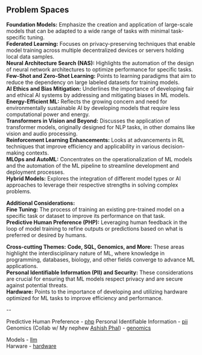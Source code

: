 ## Problem Spaces
**Foundation Models:** Emphasize the creation and application of large-scale models that can be adapted to a wide range of tasks with minimal task-specific tuning.  
**Federated Learning:** Focuses on privacy-preserving techniques that enable model training across multiple decentralized devices or servers holding local data samples.  
**Neural Architecture Search (NAS):** Highlights the automation of the design of neural network architectures to optimize performance for specific tasks.  
**Few-Shot and Zero-Shot Learning:** Points to learning paradigms that aim to reduce the dependency on large labeled datasets for training models.  
**AI Ethics and Bias Mitigation:** Underlines the importance of developing fair and ethical AI systems by addressing and mitigating biases in ML models.  
**Energy-Efficient ML:** Reflects the growing concern and need for environmentally sustainable AI by developing models that require less computational power and energy.  
**Transformers in Vision and Beyond:** Discusses the application of transformer models, originally designed for NLP tasks, in other domains like vision and audio processing.  
**Reinforcement Learning Enhancements:** Looks at advancements in RL techniques that improve efficiency and applicability in various decision-making contexts.   
**MLOps and AutoML:** Concentrates on the operationalization of ML models and the automation of the ML pipeline to streamline development and deployment processes.  
**Hybrid Models:** Explores the integration of different model types or AI approaches to leverage their respective strengths in solving complex problems.  

**Additional Considerations:**  
**Fine Tuning:** The process of training an existing pre-trained model on a specific task or dataset to improve its performance on that task.  
**Predictive Human Preference (PHP):** Leveraging human feedback in the loop of model training to refine outputs or predictions based on what is preferred or desired by humans.   

**Cross-cutting Themes:**
**Code, SQL, Genomics, and More:** These areas highlight the interdisciplinary nature of ML, where knowledge in programming, databases, biology, and other fields converge to advance ML applications.  
**Personal Identifiable Information (PII) and Security:** These considerations are crucial for ensuring that ML models respect privacy and are secure against potential threats.  
**Hardware:** Points to the importance of developing and utilizing hardware optimized for ML tasks to improve efficiency and performance.  

--
 
Predictive Human Preference - [php](php) 
Personal Identifiable Information - [pii](pii)  
Genomics (Collab w/ My nephew [Ashish Phal](https://www.linkedin.com/in/ashish-phal-548b37125/)) - [genomics](genomics)  

 
 
Models - [llm](llm)  
Harware - [hardware](hardware)



